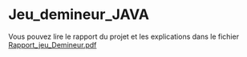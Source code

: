 # Jeu_demineur_JAVA

Vous pouvez lire le rapport du projet et les explications dans le fichier [Rapport_jeu_Demineur.pdf](https://github.com/samanismail/Jeu_demineur_JAVA/blob/master/Rapport_jeu_Demineur.pdf)
